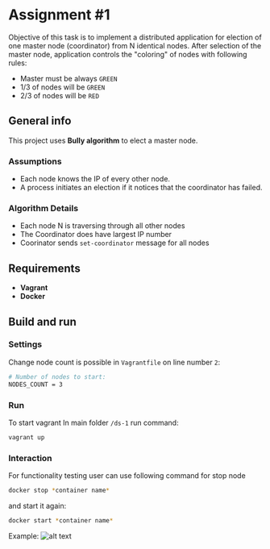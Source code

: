# Assignment #1

Objective of this task is to implement a distributed application for election of one master node (coordinator) from N identical nodes. 
After selection of the master node, application controls the "coloring" of nodes with following rules:

* Master must be always `GREEN`
* 1/3 of nodes will be `GREEN`
* 2/3 of nodes will be `RED`

## General info

This project uses **Bully algorithm** to elect a master node.

### Assumptions

* Each node knows the IP of every other node.
* A process initiates an election if it notices that the coordinator has failed.

### Algorithm Details

* Each node N is traversing through all other nodes
* The Coordinator does have largest IP number 
* Coorinator sends `set-coordinator` message for all nodes 

## Requirements

* **Vagrant**
* **Docker**

## Build and run

### Settings

Change node count is possible in `Vagrantfile` on line number `2`:

```bash
# Number of nodes to start:
NODES_COUNT = 3
```

### Run

To start vagrant In main folder `/ds-1` run command:

```bash
vagrant up
```

### Interaction

For functionality testing user can use following command for stop node

```bash
docker stop *container name*
```

and start it again:

```bash
docker start *container name*
```

Example:
![alt text](/images/interaction.png "Interaction")